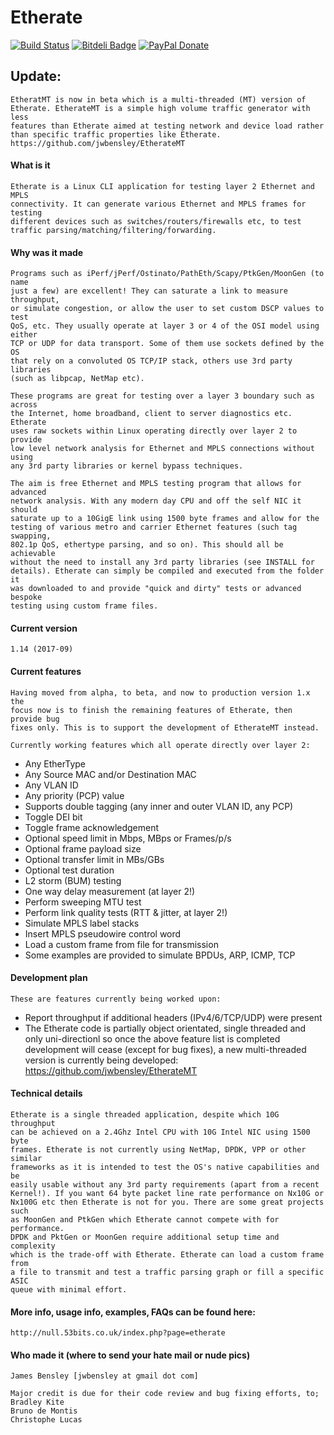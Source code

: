 Etherate
========

[![Build Status](https://travis-ci.org/jwbensley/Etherate.svg?branch=master)](https://travis-ci.org/jwbensley/Etherate)
[![Bitdeli Badge](https://null.53bits.co.uk/uploads/programming/c/etherate/etherate-github-badge.png)](https://bitdeli.com/free "Bitdeli Badge")
[![PayPal Donate](https://img.shields.io/badge/paypal-donate-green.svg)](https://www.paypal.com/cgi-bin/webscr?cmd=_donations&business=james%40bensley%2eme&lc=GB&item_name=Etherate&currency_code=GBP)


## Update:

    EtheratMT is now in beta which is a multi-threaded (MT) version of
    Etherate. EtherateMT is a simple high volume traffic generator with less
    features than Etherate aimed at testing network and device load rather
    than specific traffic properties like Etherate.
    https://github.com/jwbensley/EtherateMT


#### What is it

    Etherate is a Linux CLI application for testing layer 2 Ethernet and MPLS
    connectivity. It can generate various Ethernet and MPLS frames for testing
    different devices such as switches/routers/firewalls etc, to test
    traffic parsing/matching/filtering/forwarding.


#### Why was it made

    Programs such as iPerf/jPerf/Ostinato/PathEth/Scapy/PtkGen/MoonGen (to name
    just a few) are excellent! They can saturate a link to measure throughput,
    or simulate congestion, or allow the user to set custom DSCP values to test
    QoS, etc. They usually operate at layer 3 or 4 of the OSI model using either
    TCP or UDP for data transport. Some of them use sockets defined by the OS
    that rely on a convoluted OS TCP/IP stack, others use 3rd party libraries
    (such as libpcap, NetMap etc).

    These programs are great for testing over a layer 3 boundary such as across
    the Internet, home broadband, client to server diagnostics etc. Etherate
    uses raw sockets within Linux operating directly over layer 2 to provide
    low level network analysis for Ethernet and MPLS connections without using
    any 3rd party libraries or kernel bypass techniques.

    The aim is free Ethernet and MPLS testing program that allows for advanced
    network analysis. With any modern day CPU and off the self NIC it should
    saturate up to a 10GigE link using 1500 byte frames and allow for the
    testing of various metro and carrier Ethernet features (such tag swapping,
    802.1p QoS, ethertype parsing, and so on). This should all be achievable
    without the need to install any 3rd party libraries (see INSTALL for
    details). Etherate can simply be compiled and executed from the folder it
    was downloaded to and provide "quick and dirty" tests or advanced bespoke
    testing using custom frame files.


#### Current version

    1.14 (2017-09)


#### Current features

    Having moved from alpha, to beta, and now to production version 1.x the
    focus now is to finish the remaining features of Etherate, then provide bug
    fixes only. This is to support the development of EtherateMT instead.

    Currently working features which all operate directly over layer 2:
  
  - Any EtherType
  - Any Source MAC and/or Destination MAC
  - Any VLAN ID
  - Any priority (PCP) value
  - Supports double tagging (any inner and outer VLAN ID, any PCP)
  - Toggle DEI bit
  - Toggle frame acknowledgement
  - Optional speed limit in Mbps, MBps or Frames/p/s
  - Optional frame payload size
  - Optional transfer limit in MBs/GBs
  - Optional test duration
  - L2 storm (BUM) testing
  - One way delay measurement (at layer 2!)
  - Perform sweeping MTU test
  - Perform link quality tests (RTT & jitter, at layer 2!)
  - Simulate MPLS label stacks
  - Insert MPLS pseudowire control word
  - Load a custom frame from file for transmission
  - Some examples are provided to simulate BPDUs, ARP, ICMP, TCP


#### Development plan

    These are features currently being worked upon:
  
  - Report throughput if additional headers (IPv4/6/TCP/UDP) were present
  - The Etherate code is partially object orientated, single threaded and only 
    uni-directionl so once the above feature list is completed development will
    cease (except for bug fixes), a new multi-threaded version is currently
    being developed: https://github.com/jwbensley/EtherateMT


#### Technical details

    Etherate is a single threaded application, despite which 10G throughput
    can be achieved on a 2.4Ghz Intel CPU with 10G Intel NIC using 1500 byte
    frames. Etherate is not currently using NetMap, DPDK, VPP or other similar
    frameworks as it is intended to test the OS's native capabilities and be
    easily usable without any 3rd party requirements (apart from a recent
    Kernel!). If you want 64 byte packet line rate performance on Nx10G or
    Nx100G etc then Etherate is not for you. There are some great projects such
    as MoonGen and PtkGen which Etherate cannot compete with for performance.
    DPDK and PktGen or MoonGen require additional setup time and complexity
    which is the trade-off with Etherate. Etherate can load a custom frame from
    a file to transmit and test a traffic parsing graph or fill a specific ASIC
    queue with minimal effort.


#### More info, usage info, examples, FAQs can be found here:

    http://null.53bits.co.uk/index.php?page=etherate


#### Who made it (where to send your hate mail or nude pics)

    James Bensley [jwbensley at gmail dot com]

    Major credit is due for their code review and bug fixing efforts, to;
    Bradley Kite
    Bruno de Montis
    Christophe Lucas
